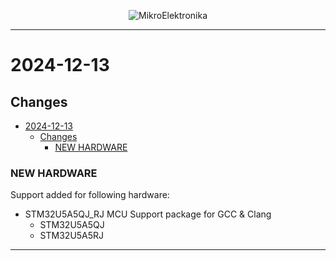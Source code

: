 <p align="center">
  <img src="http://www.mikroe.com/img/designs/beta/logo_small.png?raw=true" alt="MikroElektronika"/>
</p>

---

# 2024-12-13

## Changes

- [2024-12-13](#2024-12-13)
  - [Changes](#changes)
    - [NEW HARDWARE](#new-hardware)

### NEW HARDWARE

Support added for following hardware:

- STM32U5A5QJ_RJ MCU Support package for GCC & Clang
  - STM32U5A5QJ
  - STM32U5A5RJ

---
